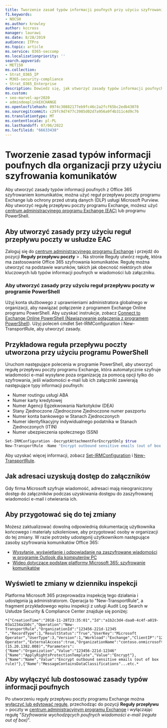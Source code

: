 ```yaml
---
title: Tworzenie zasad typów informacji poufnych przy użyciu szyfrowania komunikatów Office 365
f1.keywords:
- NOCSH
ms.author: krowley
author: kccross
manager: laurawi
ms.date: 8/28/2019
audience: ITPro
ms.topic: article
ms.service: O365-seccomp
ms.localizationpriority: ''
search.appverid:
- MET150
ms.collection:
- Strat_O365_IP
- M365-security-compliance
- Strat_O365_Enterprise
description: Dowiedz się, jak utworzyć zasady typów informacji poufnych dla organizacji przy użyciu Office 365 szyfrowania komunikatów.
ms.custom:
- seo-marvel-apr2020
- admindeeplinkEXCHANGE
ms.openlocfilehash: 0974c30882177eb9fc46c2a2fcf65bc2edb43078
ms.sourcegitcommit: c29fc9d7477c3985d02d7a956a9f4b311c4d9c76
ms.translationtype: MT
ms.contentlocale: pl-PL
ms.lasthandoff: 07/06/2022
ms.locfileid: "66633438"
---
```

# <a name="create-a-sensitive-information-type-policy-for-your-organization-using-message-encryption"></a>Tworzenie zasad typów informacji poufnych dla organizacji przy użyciu szyfrowania komunikatów

Aby utworzyć zasady typów informacji poufnych z Office 365 szyfrowaniem komunikatów, można użyć reguł przepływu poczty programu Exchange lub ochrony przed utratą danych (DLP) usługi Microsoft Purview. Aby utworzyć regułę przepływu poczty programu Exchange, możesz użyć <a href="https://go.microsoft.com/fwlink/p/?linkid=2059104" target="_blank">centrum administracyjnego programu Exchange (EAC)</a> lub programu PowerShell.

## <a name="to-create-the-policy-by-using-mail-flow-rules-in-the-eac"></a>Aby utworzyć zasady przy użyciu reguł przepływu poczty w usłudze EAC

Zaloguj się do <a href="https://go.microsoft.com/fwlink/p/?linkid=2059104" target="_blank">centrum administracyjnego programu Exchange</a> i przejdź do pozycji **Reguły** **przepływu poczty** > . Na stronie Reguły utwórz regułę, która ma zastosowanie Office 365 szyfrowania komunikatów. Regułę można utworzyć na podstawie warunków, takich jak obecność niektórych słów kluczowych lub typów informacji poufnych w wiadomości lub załączniku.

### <a name="to-create-the-policy-by-using-mail-flow-rules-in-powershell"></a>Aby utworzyć zasady przy użyciu reguł przepływu poczty w programie PowerShell

Użyj konta służbowego z uprawnieniami administratora globalnego w organizacji, aby nawiązać połączenie z programem Exchange Online programu PowerShell. Aby uzyskać instrukcje, zobacz [Connect to Exchange Online PowerShell (Nawiązywanie połączenia z programem PowerShell](/powershell/exchange/connect-to-exchange-online-powershell)). Użyj poleceń cmdlet Set-IRMConfiguration i New-TransportRule, aby utworzyć zasady.

## <a name="example-mail-flow-rule-created-with-powershell"></a>Przykładowa reguła przepływu poczty utworzona przy użyciu programu PowerShell

Uruchom następujące polecenia w programie PowerShell, aby utworzyć regułę przepływu poczty programu Exchange, która automatycznie szyfruje wiadomości e-mail wysyłane poza organizację za pomocą opcji tylko do szyfrowania, jeśli wiadomości e-mail lub ich załączniki zawierają następujące typy informacji poufnych:

- Numer routingu usługi ABA
- Numer karty kredytowej
- Numer Agencji Egzekwowania Narkotyków (DEA)
- Stany Zjednoczone /Zjednoczone Zjednoczone numer paszportu
- Numer konta bankowego w Stanach Zjednoczonych
- Numer identyfikacyjny indywidualnego podatnika w Stanach Zjednoczonych (ITIN)
- Numer ubezpieczenia społecznego (SSN)

```powershell
Set-IRMConfiguration -DecryptAttachmentForEncryptOnly $true
New-TransportRule -Name "Encrypt outbound sensitive emails (out of box rule)" -SentToScope  NotInOrganization  -ApplyRightsProtectionTemplate "Encrypt" -MessageContainsDataClassifications @(@{Name="ABA Routing Number"; minCount="1"},@{Name="Credit Card Number"; minCount="1"},@{Name="Drug Enforcement Agency (DEA) Number"; minCount="1"},@{Name="U.S. / U.K. Passport Number"; minCount="1"},@{Name="U.S. Bank Account Number"; minCount="1"},@{Name="U.S. Individual Taxpayer Identification Number (ITIN)"; minCount="1"},@{Name="U.S. Social Security Number (SSN)"; minCount="1"}) -SenderNotificationType "NotifyOnly"
```

Aby uzyskać więcej informacji, zobacz [Set-IRMConfiguration](/powershell/module/exchange/set-irmconfiguration) i [New-TransportRule](/powershell/module/exchange/new-transportrule).

## <a name="how-recipients-access-attachments"></a>Jak adresaci uzyskują dostęp do załączników

Gdy firma Microsoft szyfruje wiadomość, adresaci mają nieograniczony dostęp do załączników podczas uzyskiwania dostępu do zaszyfrowanej wiadomości e-mail i otwierania ich.

## <a name="to-prepare-for-this-change"></a>Aby przygotować się do tej zmiany

Możesz zaktualizować dowolną odpowiednią dokumentację użytkownika końcowego i materiały szkoleniowe, aby przygotować osoby w organizacji do tej zmiany. W razie potrzeby udostępnij użytkownikom następujące zasoby szyfrowania komunikatów Office 365:

- [Wysyłanie, wyświetlanie i odpowiadanie na zaszyfrowane wiadomości w programie Outlook dla komputerów PC](https://support.microsoft.com/office/send-view-and-reply-to-encrypted-messages-in-outlook-for-pc-eaa43495-9bbb-4fca-922a-df90dee51980)
- [Wideo dotyczące podstaw platformy Microsoft 365: szyfrowanie komunikatów](https://youtu.be/CQR0cG_iEUc)

## <a name="view-these-changes-in-the-audit-log"></a>Wyświetl te zmiany w dzienniku inspekcji

Platforma Microsoft 365 przeprowadza inspekcję tego działania i udostępnia ją administratorom. Operacja to "New-TransportRule", a fragment przykładowego wpisu inspekcji z usługi Audit Log Search w Usłudze Security & Compliance Center znajduje się poniżej:

```text
*{"CreationTime":"2018-11-28T23:35:01","Id":"a1b2c3d4-daa0-4c4f-a019-03a1234a1b0c","Operation":"New-TransportRule","OrganizationId":"123456-221d-12345 ","RecordType":1,"ResultStatus":"True","UserKey":"Microsoft Operator","UserType":3,"Version":1,"Workload":"Exchange","ClientIP":"123.456.147.68:17584","ObjectId":"","UserId":"Microsoft Operator","ExternalAccess":true,"OrganizationName":"contoso.onmicrosoft.com","OriginatingServer":"CY4PR13MBXXXX (15.20.1382.008)","Parameters": {"Name":"Organization","Value":"123456-221d-12346"{"Name":"ApplyRightsProtectionTemplate","Value":"Encrypt"},{"Name":"Name","Value":"Encrypt outbound sensitive emails (out of box rule)"},{"Name":"MessageContainsDataClassifications"...etc.*
```

## <a name="to-disable-or-customize-the-sensitive-information-types-policy"></a>Aby wyłączyć lub dostosować zasady typów informacji poufnych

Po utworzeniu reguły przepływu poczty programu Exchange można [wyłączyć lub edytować regułę](/exchange/security-and-compliance/mail-flow-rules/manage-mail-flow-rules#enable-or-disable-a-mail-flow-rule), przechodząc do pozycji **Reguły** **przepływu** >  poczty w <a href="https://go.microsoft.com/fwlink/p/?linkid=2059104" target="_blank">centrum administracyjnym programu Exchange</a> i wyłączając regułę "*Szyfrowanie wychodzących poufnych wiadomości e-mail (reguła out of box)*".
